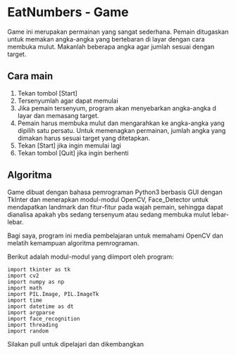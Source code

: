 # EatNumbers - Game

Game ini merupakan permainan yang sangat sederhana. Pemain ditugaskan untuk memakan angka-angka yang bertebaran di layar dengan cara membuka mulut. Makanlah beberapa angka agar jumlah sesuai dengan target.    

## Cara main

1. Tekan tombol [Start]
2. Tersenyumlah agar dapat memulai
3. Jika pemain tersenyum, program akan menyebarkan angka-angka d layar
dan memasang target.
4. Pemain harus membuka mulut dan mengarahkan ke angka-angka yang dipilih satu persatu. Untuk memenagkan permainan, jumlah angka yang dimakan harus sesuai target yang ditetapkan. 
5. Tekan [Start] jika ingin memulai lagi
6. Tekan tombol [Quit] jika ingin berhenti

## Algoritma

Game dibuat dengan bahasa pemrograman Python3 berbasis GUI dengan TkInter dan menerapkan modul-modul OpenCV, Face_Detector untuk mendapatkan landmark dan fitur-fitur pada wajah pemain, sehingga dapat dianalisa apakah ybs sedang tersenyum atau sedang membuka mulut lebar-lebar.

Bagi saya, program ini media pembelajaran untuk memahami OpenCV dan melatih kemampuan algoritma pemrograman.

Berikut adalah modul-modul yang diimport oleh program:
    
    import tkinter as tk
    import cv2
    import numpy as np
    import math
    import PIL.Image, PIL.ImageTk
    import time
    import datetime as dt
    import argparse
    import face_recognition
    import threading
    import random
    

Silakan pull untuk dipelajari dan dikembangkan
